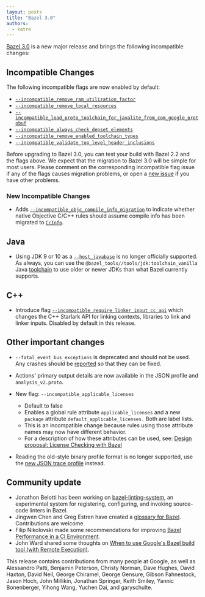 ```yaml
---
layout: posts
title: "Bazel 3.0"
authors:
  - katre
---
```


[Bazel 3.0](https://github.com/bazelbuild/bazel/releases/tag/3.0.0) is a new major release and brings the following incompatible changes:

## Incompatible Changes

The following incompatible flags are now enabled by default:

*   [`--incompatible_remove_ram_utilization_factor`](https://github.com/bazelbuild/bazel/issues/10730)
*   [`--incompatible_remove_local_resources`](https://github.com/bazelbuild/bazel/issues/10536)
*   [`--incompatible_load_proto_toolchain_for_javalite_from_com_google_protobuf`](https://github.com/bazelbuild/bazel/issues/10335)
*   [`--incompatible_always_check_depset_elements`](https://github.com/bazelbuild/bazel/issues/10313)
*   [`--incompatible_remove_enabled_toolchain_types`](https://github.com/bazelbuild/bazel/issues/10262)
*   [`--incompatible_validate_top_level_header_inclusions`](https://github.com/bazelbuild/bazel/issues/10047)

Before upgrading to Bazel 3.0, you can test your build with Bazel 2.2 and the flags above. We expect that the migration to Bazel 3.0 will be simple for most users. Please comment on the corresponding incompatible flag issue if any of the flags causes migration problems, or open a [new issue](http://github.com/bazelbuild/bazel/issues/new) if you have other problems.

### New Incompatible Changes

*   Adds [`--incompatible_objc_compile_info_migration`](https://github.com/bazelbuild/bazel/issues/10854) to indicate whether native Objective C/C++ rules should assume compile info has been migrated to [`CcInfo`](https://docs.bazel.build/versions/master/skylark/lib/CcInfo.html).

## Java

*   Using JDK 9 or 10 as a [`--host_javabase`](https://docs.bazel.build/versions/master/command-line-reference.html#flag--host_javabase) is no longer officially supported. As always, you can use the `@bazel_tools//tools/jdk:toolchain_vanilla` Java [toolchain](https://docs.bazel.build/versions/master/toolchains.html) to use older or newer JDKs than what Bazel currently supports.

## C++

*   Introduce flag [`--incompatible_require_linker_input_cc_api`](https://github.com/bazelbuild/bazel/issues/10860) which changes the C++ Starlark API for linking contexts, libraries to link and linker inputs. Disabled by default in this release.

## Other important changes

*   `--fatal_event_bus_exceptions` is deprecated and should not be used. Any crashes should be [reported](https://github.com/bazelbuild/bazel/issues/new) so that they can be fixed.
*   Actions' primary output details are now available in the JSON profile and `analysis_v2.proto`.
*   New flag: `--incompatible_applicable_licenses`
    *   Default to false
    *   Enables a global rule attribute `applicable_licenses` and a new `package` attribute `default_applicable_licenses.` Both are label lists.
    *   This is an incompatible change because rules using those attribute names may now have different behavior.
    *   For a description of how these attributes can be used, see: [Design proposal: License Checking with Bazel](https://docs.google.com/document/d/1uwBuhAoBNrw8tmFs-NxlssI6VRolidGYdYqagLqHWt8/edit#)

*   Reading the old-style binary profile format is no longer supported, use the [new JSON trace profile](https://docs.bazel.build/versions/master/skylark/performance.html#json-profile) instead.

## Community update

*   Jonathon Belotti has been working on [bazel-linting-system](https://github.com/thundergolfer/bazel-linting-system), an experimental system for registering, configuring, and invoking source-code linters in Bazel.
*   Jingwen Chen and Greg Estren have created a [glossary for Bazel](https://docs.bazel.build/versions/master/glossary.html). Contributions are welcome.
*   Filip Nikolovski made some recommendations for improving [Bazel Performance in a CI Environment](https://filipnikolovski.com/posts/bazel-performance-in-a-ci-environment).
*   John Ward shared some thoughts on [When to use Google's Bazel build tool (with Remote Execution)](http://www.johnward.net/2020/03/when-to-use-googles-bazel-build-tool-with-remote-execution/).

This release contains contributions from many people at Google, as well as Alessandro Patti, Benjamin Peterson, Christy Norman, Dave Hughes, David Haxton, David Neil, George Chiramel, George Gensure, Gibson Fahnestock, Jason Hoch, John Millikin, Jonathan Springer, Keith Smiley, Yannic Bonenberger, Yihong Wang, Yuchen Dai, and garyschulte.
